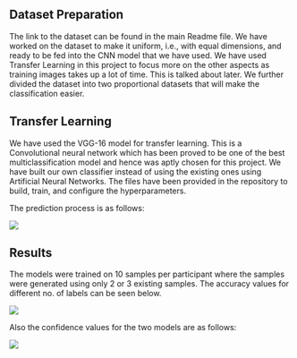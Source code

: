 ## Dataset Preparation
 The link to the dataset can be found in the main Readme file. We have worked on the dataset to make it uniform, i.e., with equal dimensions, and ready to be fed into the CNN model that we have used. We have used Transfer Learning in this project to focus more on the other aspects as training images takes up a lot of time. This is talked about later. We further divided the dataset into two proportional datasets that will make the classification easier. 

## Transfer Learning
We have used the VGG-16 model for transfer learning. This is a Convolutional neural network which has been proved to be one of the best multiclassification model and hence was aptly chosen for this project. We have built our own classifier instead of using the existing ones using Artificial Neural Networks. The files have been provided in the repository to build, train, and configure the hyperparameters. 

The prediction process is as follows:

![](https://github.com/adityakhambete/Periocular-Recognition-Library/blob/master/PredictionProcess.PNG)



## Results
The models were trained on 10 samples per participant where the samples were generated using only 2 or 3 existing samples. The accuracy values for different no. of labels can be seen below. 

![](https://github.com/adityakhambete/Periocular-Recognition-Library/blob/master/classification%20accuracy.PNG)

Also the confidence values for the two models are as follows:

![](https://github.com/adityakhambete/Periocular-Recognition-Library/blob/master/Confidence%20Values.PNG)
